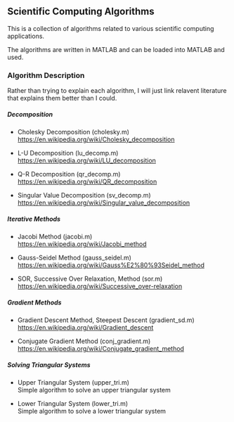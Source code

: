 Scientific Computing Algorithms
-------------------------------
This is a collection of algorithms related to various scientific computing applications.

The algorithms are written in MATLAB and can be loaded into MATLAB and used.

### Algorithm Description
Rather than trying to explain each algorithm, I will just link relavent literature that explains them better than I could.

##### Decomposition
* Cholesky Decomposition (cholesky.m)<br>
https://en.wikipedia.org/wiki/Cholesky_decomposition 

* L-U Decomposition (lu_decomp.m)<br/>
https://en.wikipedia.org/wiki/LU_decomposition

* Q-R Decomposition (qr_decomp.m)<br>
https://en.wikipedia.org/wiki/QR_decomposition

* Singular Value Decomposition (sv_decomp.m)<br>
https://en.wikipedia.org/wiki/Singular_value_decomposition

##### Iterative Methods
* Jacobi Method (jacobi.m)<br>
https://en.wikipedia.org/wiki/Jacobi_method

* Gauss-Seidel Method (gauss_seidel.m)<br>
https://en.wikipedia.org/wiki/Gauss%E2%80%93Seidel_method

* SOR, Successive Over Relaxation, Method (sor.m)<br>
https://en.wikipedia.org/wiki/Successive_over-relaxation

##### Gradient Methods
* Gradient Descent Method, Steepest Descent (gradient_sd.m)<br>
https://en.wikipedia.org/wiki/Gradient_descent

* Conjugate Gradient Method (conj_gradient.m)<br>
https://en.wikipedia.org/wiki/Conjugate_gradient_method

##### Solving Triangular Systems
* Upper Triangular System (upper_tri.m)<br>
Simple algorithm to solve an upper triangular system

* Lower Triangular System (lower_tri.m)<br>
Simple algorithm to solve a lower triangular system
